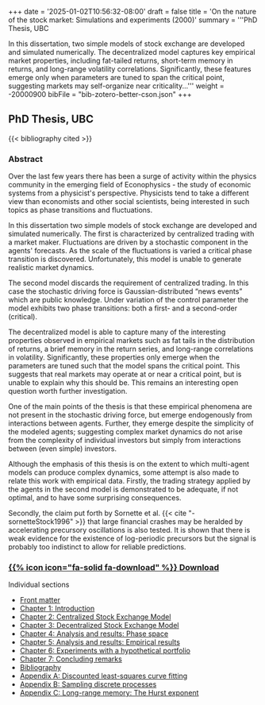 +++
date = '2025-01-02T10:56:32-08:00'
draft = false
title = 'On the nature of the stock market: Simulations and experiments (2000)'
summary = '''PhD Thesis, UBC

In this dissertation, two simple models of stock exchange are developed and simulated numerically. The decentralized model captures key empirical market properties, including fat-tailed returns, short-term memory in returns, and long-range volatility correlations. Significantly, these features emerge only when parameters are tuned to span the critical point, suggesting markets may self-organize near criticality...'''
weight = -20000900
bibFile = "bib-zotero-better-cson.json"
+++
<!-- Must include "bib" in filename: https://labs.loupbrun.ca/hugo-cite/usage/ -->

## PhD Thesis, UBC

<!-- 
{{< cite "blokNature2000b" >}}
 
Idea: Can I specify bibFile here or below to prevent sornetteStock1996 from being filled in here?
Can happen when I edit blok01.md, at least when running hugo server locally.
[Rik, 2025-01-02]
 -->
{{< bibliography cited >}}


### Abstract

Over the last few years there has been a surge of activity within the physics community in the emerging field of Econophysics - the study of economic systems from a physicist's perspective. Physicists tend to take a different view than economists and other social scientists, being interested in such topics as phase transitions and fluctuations.

In this dissertation two simple models of stock exchange are developed and simulated numerically. The first is characterized by centralized trading with a market maker. Fluctuations are driven by a stochastic component in the agents' forecasts. As the scale of the fluctuations is varied a critical phase transition is discovered. Unfortunately, this model is unable to generate realistic market dynamics.

The second model discards the requirement of centralized trading. In this case the stochastic driving force is Gaussian-distributed “news events” which are public knowledge. Under variation of the control parameter the model exhibits two phase transitions: both a first- and a second-order (critical).

The decentralized model is able to capture many of the interesting properties observed in empirical markets such as fat tails in the distribution of returns, a brief memory in the return series, and long-range correlations in volatility. Significantly, these properties only emerge when the parameters are tuned such that the model spans the critical point. This suggests that real markets may operate at or near a critical point, but is unable to explain why this should be. This remains an interesting open question worth further investigation.

One of the main points of the thesis is that these empirical phenomena are not present in the stochastic driving force, but emerge endogenously from interactions between agents. Further, they emerge despite the simplicity of the modeled agents; suggesting complex market dynamics do not arise from the complexity of individual investors but simply from interactions between (even simple) investors.

Although the emphasis of this thesis is on the extent to which multi-agent models can produce complex dynamics, some attempt is also made to relate this work with empirical data. Firstly, the trading strategy applied by the agents in the second model is demonstrated to be adequate, if not optimal, and to have some surprising consequences.

Secondly, the claim put forth by Sornette et al. {{< cite "-sornetteStock1996" >}} that large financial crashes may be heralded by accelerating precursory oscillations is also tested. It is shown that there is weak evidence for the existence of log-periodic precursors but the signal is probably too indistinct to allow for reliable predictions.


### [{{% icon icon="fa-solid fa-download" %}} Download](../blok00b.pdf)

Individual sections
* [Front matter](../blok00b-front.pdf)
* [Chapter 1: Introduction](../blok00b-ch1.pdf)
* [Chapter 2: Centralized Stock Exchange Model](../blok00b-ch2.pdf)
* [Chapter 3: Decentralized Stock Exchange Model](../blok00b-ch3.pdf)
* [Chapter 4: Analysis and results: Phase space](../blok00b-ch4.pdf)
* [Chapter 5: Analysis and results: Empirical results](../blok00b-ch5.pdf)
* [Chapter 6: Experiments with a hypothetical portfolio](../blok00b-ch6.pdf)
* [Chapter 7: Concluding remarks](../blok00b-ch7.pdf)
* [Bibliography](../blok00b-bib.pdf)
* [Appendix A: Discounted least-squares curve fitting](../blok00b-apa.pdf)
* [Appendix B: Sampling discrete processes](../blok00b-apb.pdf)
* [Appendix C: Long-range memory: The Hurst exponent](../blok00b-apc.pdf)
